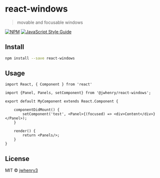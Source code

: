 # react-windows

> movable and focusable windows

[![NPM](https://img.shields.io/npm/v/react-windows.svg)](https://www.npmjs.com/package/react-windows) [![JavaScript Style Guide](https://img.shields.io/badge/code_style-standard-brightgreen.svg)](https://standardjs.com)

## Install

```bash
npm install --save react-windows
```

## Usage

```tsx
import React, { Component } from 'react'

import {Panel, Panels, setComponent} from '@jwhenry/react-windows';

export default MyComponent extends React.Component {

    componentDidMount() {
        setComponent('test', <Panel>{(focused) => <div>Content</div>}</Panel>);
    }

    render() {
        return <Panels/>;
    }
}
```

## License

MIT © [jwhenry3](https://github.com/jwhenry3)
